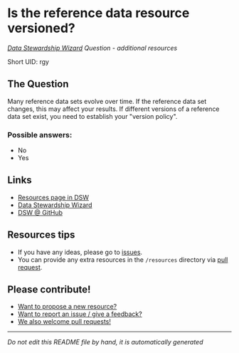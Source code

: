 # Is the reference data resource versioned?

*[Data Stewardship Wizard] Question - additional resources*

Short UID: rgy

## The Question

Many reference data sets evolve over time. If the reference data set changes, this may affect your results. If different versions of a reference data set exist, you need to establish your "version policy".

### Possible answers:

  * No 
  * Yes 

## Links

  * [Resources page in DSW]
  * [Data Stewardship Wizard]
  * [DSW @ GitHub]


## Resources tips

  * If you have any ideas, please go to [issues].
  * You can provide any extra resources in the `/resources` directory via [pull request].

## Please contribute!

  * [Want to propose a new resource?](https://github.com/DSQResources/DSQ-rgy/issues/new)
  * [Want to report an issue / give a feedback?](https://github.com/DSQResources/DSQ-rgy/issues/new)
  * [We also welcome pull requests!](https://github.com/DSQResources/DSQ-rgy/pulls)

----

*Do not edit this README file by hand, it is automatically generated*

[Data Stewardship Wizard]: https://dmp.fairdata.solutions
[Resources page in DSW]: https://dmp.fairdata.solutions/resources/rgy
[DSW @ GitHub]: https://github.com/DataStewardshipWizard
[issues]: https://help.github.com/articles/about-issues/
[pull request]: https://help.github.com/articles/about-pull-requests/